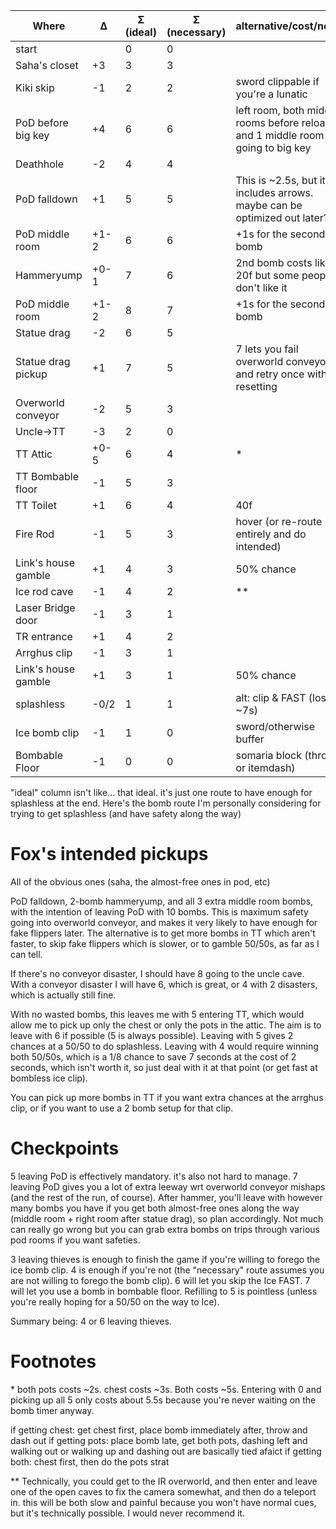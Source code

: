 | Where               | Δ    | Σ (ideal) |Σ (necessary) |  alternative/cost/notes |
| ------------------- | ---- | --        | -- | ------- |
| start               |      | 0         | 0  |         |
| Saha's closet       | +3   | 3         | 3  |         |
| Kiki skip           | -1   | 2         | 2  |         sword clippable if you're a lunatic |
| PoD before big key  | +4   | 6         | 6  |         left room, both middle rooms before reload, and 1 middle room going to big key |
| Deathhole           | -2   | 4         | 4  |         |
| PoD falldown        | +1   | 5         | 5  |         This is ~2.5s, but it includes arrows. maybe can be optimized out later? |
| PoD middle room     | +1-2 | 6         | 6  |         +1s for the second bomb |
| Hammeryump          | +0-1 | 7         | 6  |         2nd bomb costs like 20f but some people don't like it |
| PoD middle room     | +1-2 | 8         | 7  |         +1s for the second bomb |
| Statue drag         | -2   | 6         | 5  |         |
| Statue drag pickup  | +1   | 7         | 5  |         7 lets you fail overworld conveyor and retry once without resetting |
| Overworld conveyor  | -2   | 5         | 3  |         |
| Uncle->TT           | -3   | 2         | 0  |         |
| TT Attic            | +0-5 | 6         | 4  |         \* |
| TT Bombable floor   | -1   | 5         | 3  |         |
| TT Toilet           | +1   | 6         | 4  |         40f |
| Fire Rod            | -1   | 5         | 3  |         hover (or re-route entirely and do intended) |
| Link's house gamble | +1   | 4         | 3  |         50% chance |
| Ice rod cave        | -1   | 4         | 2  |         \*\* |
| Laser Bridge door   | -1   | 3         | 1  |         |
| TR entrance         | +1   | 4         | 2  |         |
| Arrghus clip        | -1   | 3         | 1  |         |
| Link's house gamble | +1   | 3         | 1  |         50% chance |
| splashless          | -0/2 | 1         | 1  |         alt: clip & FAST (loses ~7s) |
| Ice bomb clip       | -1   | 1         | 0  |         sword/otherwise buffer |
| Bombable Floor      | -1   | 0         | 0  |         somaria block (throw or itemdash) |


"ideal" column isn't like... that ideal. it's just one route to have enough for splashless at the end. Here's the bomb route I'm personally considering for trying to get splashless (and have safety along the way)

# Fox's intended pickups

All of the obvious ones (saha, the almost-free ones in pod, etc)

PoD falldown, 2-bomb hammeryump, and all 3 extra middle room bombs, with the intention of leaving PoD with 10 bombs. This is maximum safety going into overworld conveyor, and makes it very likely to have enough for fake flippers later. The alternative is to get more bombs in TT which aren't faster, to skip fake flippers which is slower, or to gamble 50/50s, as far as I can tell.

If there's no conveyor disaster, I should have 8 going to the uncle cave. With a conveyor disaster I will have 6, which is great, or 4 with 2 disasters, which is actually still fine.

With no wasted bombs, this leaves me with 5 entering TT, which would allow me to pick up only the chest or only the pots in the attic. The aim is to leave with 6 if possible (5 is always possible). Leaving with 5 gives 2 chances at a 50/50 to do splashless. Leaving with 4 would require winning both 50/50s, which is a 1/8 chance to save 7 seconds at the cost of 2 seconds, which isn't worth it, so just deal with it at that point (or get fast at bombless ice clip).

You can pick up more bombs in TT if you want extra chances at the arrghus clip, or if you want to use a 2 bomb setup for that clip.

# Checkpoints

5 leaving PoD is effectively mandatory. it's also not hard to manage. 7 leaving PoD gives you a lot of extra leeway wrt overworld conveyor mishaps (and the rest of the run, of course). After hammer, you'll leave with however many bombs you have if you get both almost-free ones along the way (middle room + right room after statue drag), so plan accordingly. Not much can really go wrong but you can grab extra bombs on trips through various pod rooms if you want safeties. 


3 leaving thieves is enough to finish the game if you're willing to forego the ice bomb clip. 4 is enough if you're not (the "necessary" route assumes you are not willing to forego the bomb clip). 6 will let you skip the Ice FAST. 7 will let you use a bomb in bombable floor. Refilling to 5 is pointless (unless you're really hoping for a 50/50 on the way to Ice).

Summary being: 4 or 6 leaving thieves.



# Footnotes

\* both pots costs ~2s. chest costs ~3s. Both costs ~5s. Entering with 0 and picking up all 5 only costs about 5.5s because you're never waiting on the bomb timer anyway.

if getting chest: get chest first, place bomb immediately after, throw and dash out
if getting pots: place bomb late, get both pots, dashing left and walking out or walking up and dashing out are basically tied afaict
if getting both: chest first, then do the pots strat

\*\* Technically, you could get to the IR overworld, and then enter and leave one of the open caves to fix the camera somewhat, and then do a teleport in. this will be both slow and painful because you won't have normal cues, but it's technically possible. I would never recommend it.
